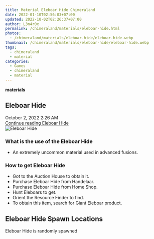 ```yaml
---
title: Material Eleboar Hide Chimeraland
date: 2022-01-10T02:56:03+07:00
updated: 2022-10-02T02:26:37+07:00
author: L3n4r0x
permalink: /chimeraland/materials/eleboar-hide.html
photos:
  - /chimeraland/materials/eleboar-hide/eleboar-hide.webp
thumbnail: /chimeraland/materials/eleboar-hide/eleboar-hide.webp
tags:
  - chimeraland
  - material
categories:
  - Games
  - chimeraland
  - material
---
```


<link
  rel="stylesheet"
  href="https://rawcdn.githack.com/dimaslanjaka/Web-Manajemen/870a349/css/bootstrap-5-3-0-alpha3-wrapper.css"
/>
<section id="bootstrap-wrapper">
  <div data-bs-theme="dark">
    <div
      class="row g-0 border rounded overflow-hidden flex-md-row mb-4 shadow-sm position-relative bg-dark text-light"
    >
      <div class="col p-4 d-flex flex-column position-static">
        <strong class="d-inline-block mb-2 text-success">materials</strong>
        <h2 class="mb-0">Eleboar Hide</h2>
        <div class="mb-1 text-muted">October 2, 2022 2:26 AM</div>
        <a
          href="/chimeraland/materials/eleboar-hide.html"
          class="stretched-link d-none text-primary"
          >Continue reading Eleboar Hide</a
        >
      </div>
      <div class="col-auto d-none d-md-block d-lg-block">
        <img
          src="https://www.webmanajemen.com/chimeraland/materials/eleboar-hide/eleboar-hide.webp"
          alt="Eleboar Hide"
        />
      </div>
    </div>
    <div class="row">
      <div class="col-lg-6 col-12 mb-2">
        <div class="card">
          <div class="card-body">
            <h3 class="card-title">What is the use of the Eleboar Hide</h3>
            <div class="card-text">
              <ul>
                <li>
                  An extremely uncommon material used in advanced fusions.
                </li>
              </ul>
            </div>
          </div>
        </div>
      </div>
      <div class="col-lg-6 col-12 mb-2">
        <div class="card">
          <div class="card-body">
            <h3 class="card-title">How to get Eleboar Hide</h3>
            <div class="card-text">
              <ul>
                <li>Got to the Auction House to obtain it.</li>
                <li>Purchase Eleboar Hide from Handelaar.</li>
                <li>Purchase Eleboar Hide from Home Shop.</li>
                <li>Hunt Eleboars to get.</li>
                <li>Orient the Resource Finder to find.</li>
                <li>To obtain this item, search for Giant Eleboar product.</li>
              </ul>
            </div>
          </div>
        </div>
      </div>
      <div class="col-12 mb-2">
        <h2>Eleboar Hide Spawn Locations</h2>
        <p>Eleboar Hide is randomly spawned</p>
      </div>
    </div>
  </div>
</section>